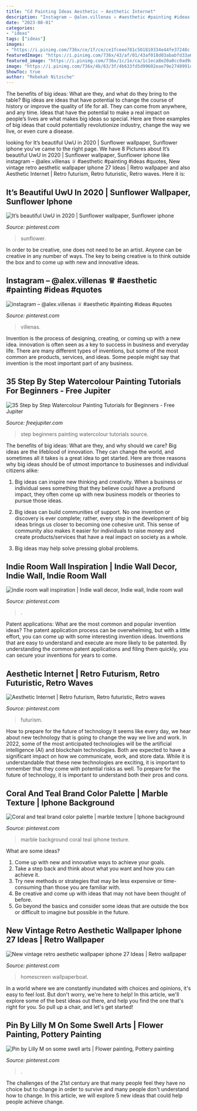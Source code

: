 ```yaml
---
title: "Cd Painting Ideas Aesthetic ~ Aesthetic Internet"
description: "Instagram – @alex.villenas ♕ #aesthetic #painting #ideas #quotes"
date: "2023-08-01"
categories:
- "ideas"
tags: ["ideas"]
images:
- "https://i.pinimg.com/736x/ce/1f/ce/ce1fceee781c501810334e44fe37248c.jpg"
featuredImage: "https://i.pinimg.com/736x/43/af/01/43af018d03ababfd33a69dfbb77929c7.jpg"
featured_image: "https://i.pinimg.com/736x/1c/1e/ca/1c1eca8e20a0cc0ad9ac46f12e7416f2.jpg"
image: "https://i.pinimg.com/736x/4b/63/3f/4b633fd5d99602eae79e2748991c7d70.jpg"
ShowToc: true
author: "Rebekah Nitzsche"
---
```



The benefits of big ideas: What are they, and what do they bring to the table?
Big ideas are ideas that have potential to change the course of history or improve the quality of life for all. They can come from anywhere, and any time. Ideas that have the potential to make a real impact on people’s lives are what makes big ideas so special. Here are three examples of big ideas that could potentially revolutionize industry, change the way we live, or even cure a disease.

	

		
looking for It’s beautiful UwU in 2020 | Sunflower wallpaper, Sunflower iphone you've came to the right page. We have 8 Pictures about It’s beautiful UwU in 2020 | Sunflower wallpaper, Sunflower iphone like instagram – @alex.villenas ♕ #aesthetic #painting #ideas #quotes, New vintage retro aesthetic wallpaper iphone 27 Ideas | Retro wallpaper and also Aesthetic Internet | Retro futurism, Retro futuristic, Retro waves. Here it is:
		
    
## It’s Beautiful UwU In 2020 | Sunflower Wallpaper, Sunflower Iphone

<img loading=lazy src="https://i.pinimg.com/736x/d3/81/c6/d381c6e8de3830084726176119338683.jpg" onerror="this.onerror=null;this.src='https://tse3.mm.bing.net/th?id=OIP.GIkiMagLA8jCqlm7qQb0iQHaLH&amp;pid=15.1';" alt="It’s beautiful UwU in 2020 | Sunflower wallpaper, Sunflower iphone">

_Source: pinterest.com_

>sunflower. 

	

In order to be creative, one does not need to be an artist. Anyone can be creative in any number of ways. The key to being creative is to think outside the box and to come up with new and innovative ideas.

    
## Instagram – @alex.villenas ♕ #aesthetic #painting #ideas #quotes

<img loading=lazy src="https://i.pinimg.com/736x/92/83/a5/9283a5271a94d69bd30097a7c5d13912.jpg" onerror="this.onerror=null;this.src='https://tse1.mm.bing.net/th?id=OIP.teXCjL5bim5iS2xvNn72vwHaNK&amp;pid=15.1';" alt="instagram – @alex.villenas ♕ #aesthetic #painting #ideas #quotes">

_Source: pinterest.com_

>villenas. 

	

Invention is the process of designing, creating, or coming up with a new idea. innovation is often seen as a key to success in business and everyday life. There are many different types of inventions, but some of the most common are products, services, and ideas. Some people might say that invention is the most important part of any business.

    
## 35 Step By Step Watercolour Painting Tutorials For Beginners - Free Jupiter

<img loading=lazy src="http://www.freejupiter.com/wp-content/uploads/2018/08/Step-by-Step-Watercolour-Painting-Tutorials-for-Beginners-10.jpg" onerror="this.onerror=null;this.src='https://tse1.mm.bing.net/th?id=OIP.q0lLoMo29MuSmyDmgI6PTgHaPs&amp;pid=15.1';" alt="35 Step by Step Watercolour Painting Tutorials for Beginners - Free Jupiter">

_Source: freejupiter.com_

>step beginners painting watercolour tutorials source. 

	

The benefits of big ideas: What are they, and why should we care?
Big ideas are the lifeblood of innovation. They can change the world, and sometimes all it takes is a great idea to get started. Here are three reasons why big ideas should be of utmost importance to businesses and individual citizens alike: 
1) Big ideas can inspire new thinking and creativity. When a business or individual sees something that they believe could have a profound impact, they often come up with new business models or theories to pursue those ideas. 

2) Big ideas can build communities of support. No one invention or discovery is ever complete; rather, every step in the development of big ideas brings us closer to becoming one cohesive unit. This sense of community also makes it easier for individuals to raise money and create products/services that have a real impact on society as a whole. 

3) Big ideas may help solve pressing global problems.

    
## Indie Room Wall Inspiration | Indie Wall Decor, Indie Wall, Indie Room Wall

<img loading=lazy src="https://i.pinimg.com/736x/ce/1f/ce/ce1fceee781c501810334e44fe37248c.jpg" onerror="this.onerror=null;this.src='https://tse3.mm.bing.net/th?id=OIP.t4XJPHfmhaP6L_5StEch-wHaNd&amp;pid=15.1';" alt="indie room wall inspiration | Indie wall decor, Indie wall, Indie room wall">

_Source: pinterest.com_

>. 

	

Patent applications: What are the most common and popular invention ideas?
The patent application process can be overwhelming, but with a little effort, you can come up with some interesting invention ideas. Inventions that are easy to understand and execute are more likely to be patented. By understanding the common patent applications and filing them quickly, you can secure your inventions for years to come.

    
## Aesthetic Internet | Retro Futurism, Retro Futuristic, Retro Waves

<img loading=lazy src="https://i.pinimg.com/736x/1c/1e/ca/1c1eca8e20a0cc0ad9ac46f12e7416f2.jpg" onerror="this.onerror=null;this.src='https://tse3.mm.bing.net/th?id=OIP.XTzATUBm8POdNeVceRLgjQHaKH&amp;pid=15.1';" alt="Aesthetic Internet | Retro futurism, Retro futuristic, Retro waves">

_Source: pinterest.com_

>futurism. 

	

How to prepare for the future of technology
It seems like every day, we hear about new technology that is going to change the way we live and work. In 2022, some of the most anticipated technologies will be the artificial intelligence (AI) and blockchain technologies. Both are expected to have a significant impact on how we communicate, work, and store data. While it is understandable that these new technologies are exciting, it is important to remember that they come with potential risks as well. To prepare for the future of technology, it is important to understand both their pros and cons.

    
## Coral And Teal Brand Color Palette | Marble Texture | Iphone Background

<img loading=lazy src="https://i.pinimg.com/736x/4b/63/3f/4b633fd5d99602eae79e2748991c7d70.jpg" onerror="this.onerror=null;this.src='https://tse2.mm.bing.net/th?id=OIP.wxvBQh3CesZw8oks6iXHJwHaNJ&amp;pid=15.1';" alt="Coral and teal brand color palette | marble texture | Iphone background">

_Source: pinterest.com_

>marble background coral teal iphone texture. 

	

What are some ideas?
1. Come up with new and innovative ways to achieve your goals. 
2. Take a step back and think about what you want and how you can achieve it. 
3. Try new methods or strategies that may be less expensive or time-consuming than those you are familiar with. 
4. Be creative and come up with ideas that may not have been thought of before. 
5. Go beyond the basics and consider some ideas that are outside the box or difficult to imagine but possible in the future.

    
## New Vintage Retro Aesthetic Wallpaper Iphone 27 Ideas | Retro Wallpaper

<img loading=lazy src="https://i.pinimg.com/736x/43/af/01/43af018d03ababfd33a69dfbb77929c7.jpg" onerror="this.onerror=null;this.src='https://tse1.mm.bing.net/th?id=OIP.pBupIGtUfUWuWB0T015XtwAAAA&amp;pid=15.1';" alt="New vintage retro aesthetic wallpaper iphone 27 Ideas | Retro wallpaper">

_Source: pinterest.com_

>homescreen wallpaperboat. 

	

In a world where we are constantly inundated with choices and opinions, it's easy to feel lost. But don't worry, we're here to help! In this article, we'll explore some of the best ideas out there, and help you find the one that's right for you. So pull up a chair, and let's get started!

    
## Pin By Lilly M On Some Swell Arts | Flower Painting, Pottery Painting

<img loading=lazy src="https://i.pinimg.com/736x/57/ca/aa/57caaa9dd12bca52f3ddad43cf5a572b.jpg" onerror="this.onerror=null;this.src='https://tse3.mm.bing.net/th?id=OIP.kKNxSCNNUMScS-vgcgQQygHaNK&amp;pid=15.1';" alt="Pin by Lilly M on some swell arts | Flower painting, Pottery painting">

_Source: pinterest.com_

>. 

	

The challenges of the 21st century are that many people feel they have no choice but to change in order to survive and many people don't understand how to change. In this article, we will explore 5 new ideas that could help people achieve change.

